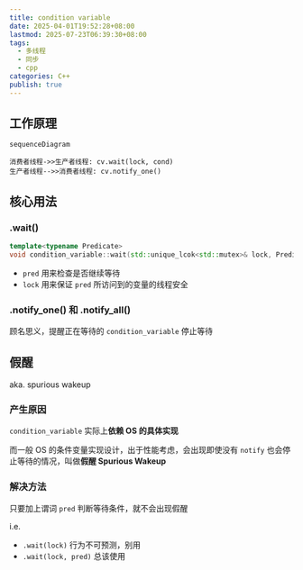 ```yaml
---
title: condition variable
date: 2025-04-01T19:52:28+08:00
lastmod: 2025-07-23T06:39:30+08:00
tags:
  - 多线程
  - 同步
  - cpp
categories: C++
publish: true
---
```


## 工作原理

```mermaid
sequenceDiagram

消费者线程->>生产者线程: cv.wait(lock, cond)
生产者线程-->>消费者线程: cv.notify_one()
```

## 核心用法

### .wait()

```cpp
template<typename Predicate>
void condition_variable::wait(std::unique_lcok<std::mutex>& lock, Predicate pred);
```

- `pred` 用来检查是否继续等待
- `lock` 用来保证 `pred` 所访问到的变量的线程安全

### .notify_one() 和 .notify_all()

顾名思义，提醒正在等待的 `condition_variable` 停止等待

## 假醒

aka. spurious wakeup

### 产生原因

`condition_variable` 实际上**依赖 OS 的具体实现**

而一般 OS 的条件变量实现设计，出于性能考虑，会出现即使没有 `notify` 也会停止等待的情况，叫做**假醒 Spurious Wakeup**

### 解决方法

只要加上谓词 `pred` 判断等待条件，就不会出现假醒

i.e. 
- `.wait(lock)` 行为不可预测，别用
- `.wait(lock, pred)` 总该使用
